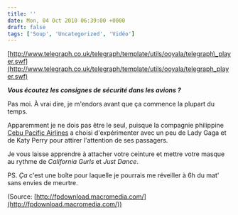 ```yaml
---
title: ''
date: Mon, 04 Oct 2010 06:39:00 +0000
draft: false
tags: ['Soup', 'Uncategorized', 'Vidéo']
---
```


[http://www.telegraph.co.uk/telegraph/template/utils/ooyala/telegraph\_player.swf](http://www.telegraph.co.uk/telegraph/template/utils/ooyala/telegraph_player.swf)

_**Vous écoutez les consignes de sécurité dans les avions ?**_

Pas moi. À vrai dire, je m'endors avant que ça commence la plupart du temps.

Apparemment je ne dois pas être le seul, puisque la compagnie philippine [Cebu Pacific Airlines](http://www.cebupacificair.com/) a choisi d'expérimenter avec un peu de Lady Gaga et de Katy Perry pour attirer l'attention de ses passagers.

Je vous laisse apprendre à attacher votre ceinture et mettre votre masque au rythme de _California Gurls_ et _Just Dance_.

PS. _Ça_ c'est une boîte pour laquelle je pourrais me réveiller à 6h du mat’ sans envies de meurtre.

(Source: [http://fpdownload.macromedia.com/](http://fpdownload.macromedia.com/))